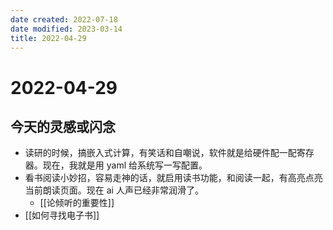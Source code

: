 ```yaml
---
date created: 2022-07-18
date modified: 2023-03-14
title: 2022-04-29
---
```


# 2022-04-29

## 今天的灵感或闪念

- 读研的时候，搞嵌入式计算，有笑话和自嘲说，软件就是给硬件配一配寄存器。现在，我就是用 yaml 给系统写一写配置。
- 看书阅读小妙招，容易走神的话，就启用读书功能，和阅读一起，有高亮点亮当前朗读页面。现在 ai 人声已经非常润滑了。
	- [[论倾听的重要性]]
- [[如何寻找电子书]]
